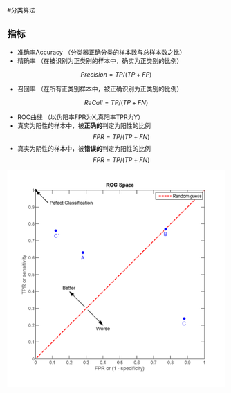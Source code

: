 #分类算法
## 指标
- 准确率Accuracy （分类器正确分类的样本数与总样本数之比）
- 精确率 （在被识别为正类别的样本中，确实为正类别的比例）

 $$Precision = TP / (TP + FP)$$
 
 
- 召回率  （在所有正类别样本中，被正确识别为正类别的比例）

 $$ ReCall = TP / (TP+FN) $$
 
- ROC曲线 （以伪阳率FPR为X,真阳率TPR为Y）
 - 真实为阳性的样本中，被**正确的**判定为阳性的比例
 $$FPR = TP / (TP + FN)$$
 - 真实为阴性的样本中，被**错误的**判定为阳性的比例
 $$FPR = TP / (TP + FN)$$

![](/assets/1024px-ROC_space-2.png)
